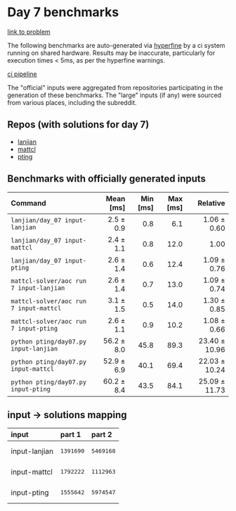 # Day 7 benchmarks

[link to problem](http://adventofcode.com/2022/day/7)

The following benchmarks are auto-generated via [hyperfine](https://github.com/sharkdp/hyperfine) by a ci system running on shared hardware. Results may be inaccurate, particularly for execution times < 5ms, as per the hyperfine warnings.

[ci pipeline](http://ci.papercode.net:8080/teams/aoc2022/pipelines/aoc-compare-2022)

The "official" inputs were aggregated from repositories participating in the generation of these benchmarks. The "large" inputs (if any) were sourced from various places, including the subreddit.

## Repos (with solutions for day 7)


- [lanjian](https://github.com/LanJian/aoc-2022)
- [mattcl](https://github.com/mattcl/aoc2022)
- [pting](https://github.com/pting/aoc2022)

## Benchmarks with officially generated inputs
| Command | Mean [ms] | Min [ms] | Max [ms] | Relative |
|:---|---:|---:|---:|---:|
| `lanjian/day_07 input-lanjian` | 2.5 ± 0.9 | 0.8 | 6.1 | 1.06 ± 0.60 |
| `lanjian/day_07 input-mattcl` | 2.4 ± 1.1 | 0.8 | 12.0 | 1.00 |
| `lanjian/day_07 input-pting` | 2.6 ± 1.4 | 0.6 | 12.4 | 1.09 ± 0.76 |
| `mattcl-solver/aoc run 7 input-lanjian` | 2.6 ± 1.4 | 0.7 | 13.0 | 1.09 ± 0.74 |
| `mattcl-solver/aoc run 7 input-mattcl` | 3.1 ± 1.5 | 0.5 | 14.0 | 1.30 ± 0.85 |
| `mattcl-solver/aoc run 7 input-pting` | 2.6 ± 1.1 | 0.9 | 10.2 | 1.08 ± 0.66 |
| `python pting/day07.py input-lanjian` | 56.2 ± 8.0 | 45.8 | 89.3 | 23.40 ± 10.96 |
| `python pting/day07.py input-mattcl` | 52.9 ± 6.9 | 40.1 | 69.4 | 22.03 ± 10.24 |
| `python pting/day07.py input-pting` | 60.2 ± 8.4 | 43.5 | 84.1 | 25.09 ± 11.73 |

## input -> solutions mapping
|input|part 1|part 2|
|:---|:---|:---|
|input-lanjian|<pre>1391690</pre>|<pre>5469168</pre>|
|input-mattcl|<pre>1792222</pre>|<pre>1112963</pre>|
|input-pting|<pre>1555642</pre>|<pre>5974547</pre>|
